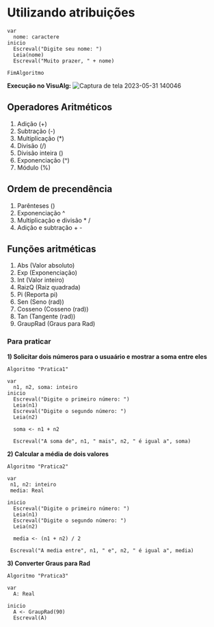 # Utilizando atribuições
```Algoritmo "MeuNome"
var 
  nome: caractere
inicio
  Escreval("Digite seu nome: ")
  Leia(nome)
  Escreval("Muito prazer, " + nome)

FimAlgoritmo
```
**Execução no VisuAlg:**
![Captura de tela 2023-05-31 140046](https://github.com/KarolineDantas/Curso_Logica_de_Programacao/assets/107884724/5aff5268-a72c-4fad-9e07-13cd8ae56aa1)

## Operadores Aritméticos

1) Adição (+)
2) Subtração (-)
3) Multiplicação (*)
4) Divisão (/)
5) Divisão inteira (\)
6) Exponenciação (^)
7) Módulo (%)


## Ordem de precendência

1) Parênteses ()
2) Exponenciação ^
3) Multiplicação e divisão * /
4) Adição e subtração + -

## Funções aritméticas
1) Abs (Valor absoluto)
2) Exp (Exponenciação)
3) Int (Valor inteiro)
4) RaizQ (Raiz quadrada)
5) Pi (Reporta pi)
6) Sen (Seno (rad)) 
7) Cosseno (Cosseno (rad))
8) Tan (Tangente (rad))
9) GraupRad (Graus para Rad)  

### Para praticar
**1) Solicitar dois números para o usuaário e mostrar a soma entre eles**

``` 
Algoritmo "Pratica1"

var 
  n1, n2, soma: inteiro
inicio
  Escreval("Digite o primeiro número: ")
  Leia(n1)
  Escreval("Digite o segundo número: ")
  Leia(n2)
  
  soma <- n1 + n2
  
  Escreval("A soma de", n1, " mais", n2, " é igual a", soma)
  ```
  
**2) Calcular a média de dois valores**  

``` 
Algoritmo "Pratica2"

var 
 n1, n2: inteiro
 media: Real
 
inicio
  Escreval("Digite o primeiro número: ")
  Leia(n1)
  Escreval("Digite o segundo número: ")
  Leia(n2)
  
  media <- (n1 + n2) / 2
  
 Escreval("A media entre", n1, " e", n2, " é igual a", media)
  ```
  
**3) Converter Graus para Rad**  

``` 
Algoritmo "Pratica3"

var 
  A: Real
 
inicio
  A <- GraupRad(90)
  Escreval(A)
  ```
